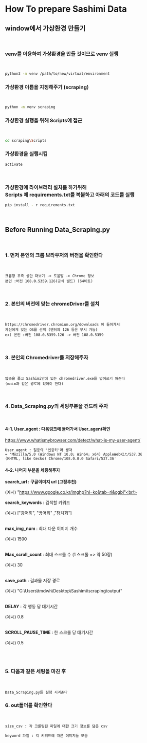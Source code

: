 # How To prepare Sashimi Data

## window에서 가상환경 만들기

<br/>

### venv를 이용하여 가상환경을 만들 것이므로 venv 실행

<br/>

```bash
python3 -m venv /path/to/new/virtual/environment
```

### 가상환경 이름을 지정해주기 (scraping)
<br/>

```bash
python -m venv scraping
```

### 가상환경 실행을 위해 Scripts에 접근
<br/>

```bash
cd scraping\Scripts
```

### 가상환경을 실행시킴
```bash
activate
```
<br/>

### 가상환경에 라이브러리 설치를 하기위해 <br/>Scripts 에 requirements.txt를 복붙하고 아래의 코드를 실행 <br/>

```bash
pip install - r requirements.txt
```

<br/>

## Before Running Data_Scraping.py
<br/>


### 1. 먼저 본인의 크롬 브라우저의 버전을 확인한다

<br/>

```text
크롬창 우측 상단 더보기 -> 도움말 -> Chrome 정보
본인 :버전 108.0.5359.126(공식 빌드) (64비트)
```

<br/>

### 2. 본인의 버전에 맞는 chromeDriver를 설치
<br/>

```text
https://chromedriver.chromium.org/downloads 에 들어가서
자신에게 맞는 OS를 선택 (맨뒤의 126 등은 무시 가능) 
ex) 본인 :버전 108.0.5359.126 -> 버전 108.0.5359
```
<br/>

### 3. 본인의 Chromedriver를 저장해주자
<br/>

```text
압축을 풀고 Sashimi안에 있는 chromedriver.exe를 덮어쓰기 해준다
(main과 같은 경로에 있어야 한다)
```

<br/>

### 4. Data_Scraping.py의 세팅부분을 건드려 주자
<br/>

#### 4-1. User_agent : 다음링크에 들어가서 User_agent확인 

https://www.whatismybrowser.com/detect/what-is-my-user-agent/

```text
User_agent : 일종의 '인증키'라 생각 
= 'Mozilla/5.0 (Windows NT 10.0; Win64; x64) AppleWebKit/537.36 (KHTML, like Gecko) Chrome/108.0.0.0 Safari/537.36' 
```


#### 4-2. 나머지 부분을 세팅해주자 

**search_url : 구글이미지 url (고정추천)**

(예시) "https://www.google.co.kr/imghp?hl=ko&tab=ri&ogbl"<br/><br/>


**search_keywords** : 검색할 키워드


(예시) ["광어회", "방어회" ,"참치회"] <br/><br/>

**max_img_num** : 최대 다운 이미지 개수 

(예시) 1500 <br/><br/>

**Max_scroll_count** : 최대 스크롤 수 (1 스크롤 => 약 50장)

(예시) 30<br/><br/>

**save_path** : 결과물 저장 경로

(예시) "C:\\Users\\tmdwh\\Desktop\\Sashimi\\scraping\\output"<br/><br/>

**DELAY** : 각 행동 당 대기시간

(예시) 0.8<br/><br/>

**SCROLL_PAUSE_TIME** : 한 스크롤 당 대기시간

(예시) 0.5<br/><br/>

<br/>

### 5. 다음과 같은 세팅을 마친 후
<br/>

```text
Data_Scraping.py를 실행 시켜준다
```

### 6. out폴더를 확인한다
<br/>

```text
size_csv : 각 크롤링된 파일에 대한 크기 정보를 담은 csv

keyword 파일 : 각 키워드에 따른 이미지들 모음
```